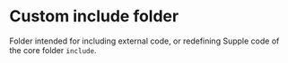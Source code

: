 # Custom include folder

Folder intended for including external code, or redefining Supple code of the core folder `include`. 